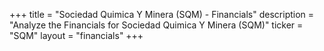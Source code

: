 +++
title = "Sociedad Quimica Y Minera (SQM) - Financials"
description = "Analyze the Financials for Sociedad Quimica Y Minera (SQM)"
ticker = "SQM"
layout = "financials"
+++

